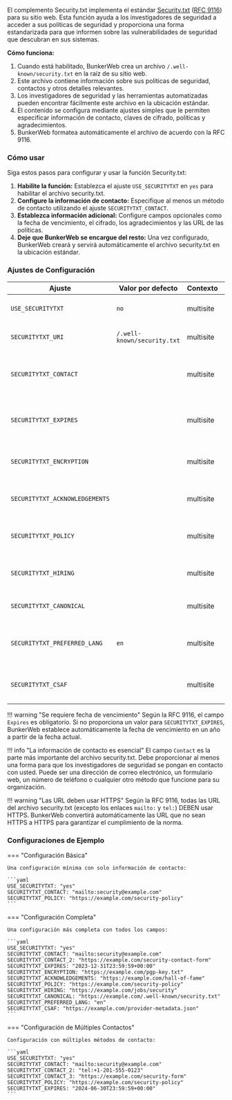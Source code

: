 El complemento Security.txt implementa el estándar [Security.txt](https://securitytxt.org/) ([RFC 9116](https://www.rfc-editor.org/rfc/rfc9116)) para su sitio web. Esta función ayuda a los investigadores de seguridad a acceder a sus políticas de seguridad y proporciona una forma estandarizada para que informen sobre las vulnerabilidades de seguridad que descubran en sus sistemas.

**Cómo funciona:**

1.  Cuando está habilitado, BunkerWeb crea un archivo `/.well-known/security.txt` en la raíz de su sitio web.
2.  Este archivo contiene información sobre sus políticas de seguridad, contactos y otros detalles relevantes.
3.  Los investigadores de seguridad y las herramientas automatizadas pueden encontrar fácilmente este archivo en la ubicación estándar.
4.  El contenido se configura mediante ajustes simples que le permiten especificar información de contacto, claves de cifrado, políticas y agradecimientos.
5.  BunkerWeb formatea automáticamente el archivo de acuerdo con la RFC 9116.

### Cómo usar

Siga estos pasos para configurar y usar la función Security.txt:

1.  **Habilite la función:** Establezca el ajuste `USE_SECURITYTXT` en `yes` para habilitar el archivo security.txt.
2.  **Configure la información de contacto:** Especifique al menos un método de contacto utilizando el ajuste `SECURITYTXT_CONTACT`.
3.  **Establezca información adicional:** Configure campos opcionales como la fecha de vencimiento, el cifrado, los agradecimientos y las URL de las políticas.
4.  **Deje que BunkerWeb se encargue del resto:** Una vez configurado, BunkerWeb creará y servirá automáticamente el archivo security.txt en la ubicación estándar.

### Ajustes de Configuración

| Ajuste                         | Valor por defecto           | Contexto  | Múltiple | Descripción                                                                                                                        |
| ------------------------------ | --------------------------- | --------- | -------- | ---------------------------------------------------------------------------------------------------------------------------------- |
| `USE_SECURITYTXT`              | `no`                        | multisite | no       | **Habilitar Security.txt:** Establezca en `yes` para habilitar el archivo security.txt.                                            |
| `SECURITYTXT_URI`              | `/.well-known/security.txt` | multisite | no       | **URI de Security.txt:** Indica la URI donde estará accesible el archivo security.txt.                                             |
| `SECURITYTXT_CONTACT`          |                             | multisite | sí       | **Información de contacto:** Cómo pueden contactarlo los investigadores de seguridad (p. ej., `mailto:security@example.com`).      |
| `SECURITYTXT_EXPIRES`          |                             | multisite | no       | **Fecha de vencimiento:** Cuándo debe considerarse que este archivo security.txt ha expirado (formato ISO 8601).                   |
| `SECURITYTXT_ENCRYPTION`       |                             | multisite | sí       | **Cifrado:** URL que apunta a las claves de cifrado que se utilizarán para la comunicación segura.                                 |
| `SECURITYTXT_ACKNOWLEDGEMENTS` |                             | multisite | sí       | **Agradecimientos:** URL donde se reconoce a los investigadores de seguridad por sus informes.                                     |
| `SECURITYTXT_POLICY`           |                             | multisite | sí       | **Política de seguridad:** URL que apunta a la política de seguridad que describe cómo informar vulnerabilidades.                  |
| `SECURITYTXT_HIRING`           |                             | multisite | sí       | **Empleos de seguridad:** URL que apunta a las ofertas de trabajo relacionadas con la seguridad.                                   |
| `SECURITYTXT_CANONICAL`        |                             | multisite | sí       | **URL canónica:** La(s) URI(s) canónica(s) para este archivo security.txt.                                                         |
| `SECURITYTXT_PREFERRED_LANG`   | `en`                        | multisite | no       | **Idioma(s) preferido(s):** El(los) idioma(s) utilizado(s) en las comunicaciones. Especificado como un código de idioma ISO 639-1. |
| `SECURITYTXT_CSAF`             |                             | multisite | sí       | **CSAF:** Enlace al `provider-metadata.json` de su proveedor de Common Security Advisory Framework.                                |

!!! warning "Se requiere fecha de vencimiento"
    Según la RFC 9116, el campo `Expires` es obligatorio. Si no proporciona un valor para `SECURITYTXT_EXPIRES`, BunkerWeb establece automáticamente la fecha de vencimiento en un año a partir de la fecha actual.

!!! info "La información de contacto es esencial"
    El campo `Contact` es la parte más importante del archivo security.txt. Debe proporcionar al menos una forma para que los investigadores de seguridad se pongan en contacto con usted. Puede ser una dirección de correo electrónico, un formulario web, un número de teléfono o cualquier otro método que funcione para su organización.

!!! warning "Las URL deben usar HTTPS"
    Según la RFC 9116, todas las URL del archivo security.txt (excepto los enlaces `mailto:` y `tel:`) DEBEN usar HTTPS. BunkerWeb convertirá automáticamente las URL que no sean HTTPS a HTTPS para garantizar el cumplimiento de la norma.

### Configuraciones de Ejemplo

=== "Configuración Básica"

    Una configuración mínima con solo información de contacto:

    ```yaml
    USE_SECURITYTXT: "yes"
    SECURITYTXT_CONTACT: "mailto:security@example.com"
    SECURITYTXT_POLICY: "https://example.com/security-policy"
    ```

=== "Configuración Completa"

    Una configuración más completa con todos los campos:

    ```yaml
    USE_SECURITYTXT: "yes"
    SECURITYTXT_CONTACT: "mailto:security@example.com"
    SECURITYTXT_CONTACT_2: "https://example.com/security-contact-form"
    SECURITYTXT_EXPIRES: "2023-12-31T23:59:59+00:00"
    SECURITYTXT_ENCRYPTION: "https://example.com/pgp-key.txt"
    SECURITYTXT_ACKNOWLEDGEMENTS: "https://example.com/hall-of-fame"
    SECURITYTXT_POLICY: "https://example.com/security-policy"
    SECURITYTXT_HIRING: "https://example.com/jobs/security"
    SECURITYTXT_CANONICAL: "https://example.com/.well-known/security.txt"
    SECURITYTXT_PREFERRED_LANG: "en"
    SECURITYTXT_CSAF: "https://example.com/provider-metadata.json"
    ```

=== "Configuración de Múltiples Contactos"

    Configuración con múltiples métodos de contacto:

    ```yaml
    USE_SECURITYTXT: "yes"
    SECURITYTXT_CONTACT: "mailto:security@example.com"
    SECURITYTXT_CONTACT_2: "tel:+1-201-555-0123"
    SECURITYTXT_CONTACT_3: "https://example.com/security-form"
    SECURITYTXT_POLICY: "https://example.com/security-policy"
    SECURITYTXT_EXPIRES: "2024-06-30T23:59:59+00:00"
    ```
